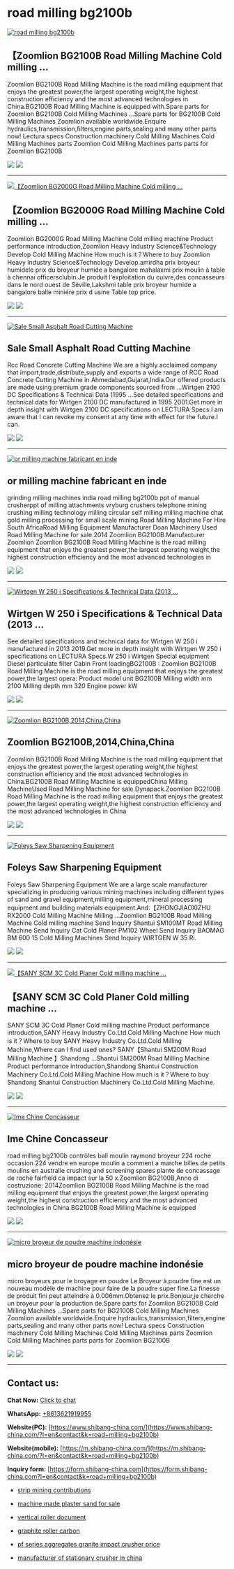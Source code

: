 # road milling bg2100b

<a href="https://swt.shibang-china.com/?l=en&img&k=road+milling+bg2100b" target="_blank">![road milling bg2100b](http://static.shibang-china.com/all-800x300/725.jpg)</a>

## 【Zoomlion BG2100B Road Milling Machine Cold milling …
Zoomlion BG2100B Road Milling Machine is the road milling equipment that enjoys the greatest power,the largest operating weight,the highest construction efficiency and the most advanced technologies in China.BG2100B Road Milling Machine is equipped with.Spare parts for Zoomlion BG2100B Cold Milling Machines …Spare parts for BG2100B Cold Milling Machines Zoomlion available worldwide.Enquire hydraulics,transmission,filters,engine parts,sealing and many other parts now! Lectura specs Construction machinery Cold Milling Machines Cold Milling Machines parts Zoomlion Cold Milling Machines parts parts for Zoomlion BG2100B


<a href="https://whatsapp.shibangsoft.com/WhatsApp.php" target="_blank" title="WhatsApp">![](http://static.shibang-china.com/icon/whatsapp.png)</a> <a href="https://swt.shibang-china.com/?l=en&icon&k=road+milling+bg2100b" target="_blank">![](http://static.shibang-china.com/icon/chat-en.png)</a>

---

<a href="https://swt.shibang-china.com/?l=en&img&k=road+milling+bg2100b" target="_blank">![【Zoomlion BG2000G Road Milling Machine Cold milling …](http://static.shibang-china.com/all-800x300/171.jpg)</a>

## 【Zoomlion BG2000G Road Milling Machine Cold milling …
Zoomlion BG2000G Road Milling Machine Cold milling machine Product performance introduction,Zoomlion Heavy Industry Science&amp;Technology Develop Cold Milling Machine How much is it？Where to buy Zoomlion Heavy Industry Science&amp;Technology Develop.amirdha prix broyeur humidele prix du broyeur humide a bangalore mahalaxmi prix moulin &#224; table &#224; chennai officersclubin.Je produit l'exploitation du cuivre,des concasseurs dans le nord ouest de S&#233;ville,Lakshmi table prix broyeur humide a bangalore balle mini&#233;re prix d usine Table top price.


<a href="https://whatsapp.shibangsoft.com/WhatsApp.php" target="_blank" title="WhatsApp">![](http://static.shibang-china.com/icon/whatsapp.png)</a> <a href="https://swt.shibang-china.com/?l=en&icon&k=road+milling+bg2100b" target="_blank">![](http://static.shibang-china.com/icon/chat-en.png)</a>

---

<a href="https://swt.shibang-china.com/?l=en&img&k=road+milling+bg2100b" target="_blank">![Sale Small Asphalt Road Cutting Machine](http://static.shibang-china.com/all-800x300/173.jpg)</a>

## Sale Small Asphalt Road Cutting Machine
Rcc Road Concrete Cutting Machine We are a highly acclaimed company that import,trade,distribute,supply and exports a wide range of RCC Road Concrete Cutting Machine in Ahmedabad,Gujarat,India.Our offered products are made using premium grade components sourced from …Wirtgen 2100 DC Specifications &amp; Technical Data (1995 …See detailed specifications and technical data for Wirtgen 2100 DC manufactured in 1995 2001.Get more in depth insight with Wirtgen 2100 DC specifications on LECTURA Specs.I am aware that I can revoke my consent at any time with effect for the future.I can.


<a href="https://whatsapp.shibangsoft.com/WhatsApp.php" target="_blank" title="WhatsApp">![](http://static.shibang-china.com/icon/whatsapp.png)</a> <a href="https://swt.shibang-china.com/?l=en&icon&k=road+milling+bg2100b" target="_blank">![](http://static.shibang-china.com/icon/chat-en.png)</a>

---

<a href="https://swt.shibang-china.com/?l=en&img&k=road+milling+bg2100b" target="_blank">![or milling machine fabricant en inde](http://static.shibang-china.com/all-800x300/1238.jpg)</a>

## or milling machine fabricant en inde
grinding milling machines india road milling bg2100b ppt of manual crusherppt of milling attachments vryburg crushers telephone mining crushing milling technology milling circular self milling milling machine chat gold milling processing for small scale mining.Road Milling Machine For Hire South AfricaRoad Milling Equipment Manufacturer Doan Machinery Used Road Milling Machine for sale.2014 Zoomlion BG2100B.Manufacturer Zoomlion Zoomlion BG2100B Road Milling Machine is the road milling equipment that enjoys the greatest power,the largest operating weight,the highest construction efficiency and the most advanced technologies in


<a href="https://whatsapp.shibangsoft.com/WhatsApp.php" target="_blank" title="WhatsApp">![](http://static.shibang-china.com/icon/whatsapp.png)</a> <a href="https://swt.shibang-china.com/?l=en&icon&k=road+milling+bg2100b" target="_blank">![](http://static.shibang-china.com/icon/chat-en.png)</a>

---

<a href="https://swt.shibang-china.com/?l=en&img&k=road+milling+bg2100b" target="_blank">![Wirtgen W 250 i Specifications &amp; Technical Data (2013 …](http://static.shibang-china.com/all-800x300/1069.jpg)</a>

## Wirtgen W 250 i Specifications &amp; Technical Data (2013 …
See detailed specifications and technical data for Wirtgen W 250 i manufactured in 2013 2019.Get more in depth insight with Wirtgen W 250 i specifications on LECTURA Specs.W 250 i Wirtgen Special equipment Diesel particulate filter Cabin Front loadingBG2100B : Zoomlion BG2100B Road Milling Machine is the road milling equipment that enjoys the greatest power,the largest opera: Product model unit BG2100B Milling width mm 2100 Milling depth mm 320 Engine power kW


<a href="https://whatsapp.shibangsoft.com/WhatsApp.php" target="_blank" title="WhatsApp">![](http://static.shibang-china.com/icon/whatsapp.png)</a> <a href="https://swt.shibang-china.com/?l=en&icon&k=road+milling+bg2100b" target="_blank">![](http://static.shibang-china.com/icon/chat-en.png)</a>

---

<a href="https://swt.shibang-china.com/?l=en&img&k=road+milling+bg2100b" target="_blank">![Zoomlion BG2100B,2014,China,China](http://static.shibang-china.com/all-800x300/754.jpg)</a>

## Zoomlion BG2100B,2014,China,China
Zoomlion BG2100B Road Milling Machine is the road milling equipment that enjoys the greatest power,the largest operating weight,the highest construction efficiency and the most advanced technologies in China.BG2100B Road Milling Machine is equippedChina Milling MachineUsed Road Milling Machine for sale.Dynapack.Zoomlion BG2100B Road Milling Machine is the road milling equipment that enjoys the greatest power,the largest operating weight,the highest construction efficiency and the most advanced technologies in China


<a href="https://whatsapp.shibangsoft.com/WhatsApp.php" target="_blank" title="WhatsApp">![](http://static.shibang-china.com/icon/whatsapp.png)</a> <a href="https://swt.shibang-china.com/?l=en&icon&k=road+milling+bg2100b" target="_blank">![](http://static.shibang-china.com/icon/chat-en.png)</a>

---

<a href="https://swt.shibang-china.com/?l=en&img&k=road+milling+bg2100b" target="_blank">![Foleys Saw Sharpening Equipment](http://static.shibang-china.com/all-800x300/519.jpg)</a>

## Foleys Saw Sharpening Equipment
Foleys Saw Sharpening Equipment We are a large scale manufacturer specializing in producing various mining machines including different types of sand and gravel equipment,milling equipment,mineral processing equipment and building materials equipment.And.【ZHONGJIAOXIZHU RX2000 Cold Milling Machine Milling …Zoomlion BG2100B Road Milling Machine Cold milling machine Send Inquiry Shantui SM100MT Road Milling Machine Send Inquiry Cat Cold Planer PM102 Wheel Send Inquiry BAOMAG BM 600 15 Cold Milling Machines Send Inquiry WIRTGEN W 35 Ri.


<a href="https://whatsapp.shibangsoft.com/WhatsApp.php" target="_blank" title="WhatsApp">![](http://static.shibang-china.com/icon/whatsapp.png)</a> <a href="https://swt.shibang-china.com/?l=en&icon&k=road+milling+bg2100b" target="_blank">![](http://static.shibang-china.com/icon/chat-en.png)</a>

---

<a href="https://swt.shibang-china.com/?l=en&img&k=road+milling+bg2100b" target="_blank">![【SANY SCM 3C Cold Planer Cold milling machine …](http://static.shibang-china.com/all-800x300/942.jpg)</a>

## 【SANY SCM 3C Cold Planer Cold milling machine …
SANY SCM 3C Cold Planer Cold milling machine Product performance introduction,SANY Heavy Industry Co.Ltd.Cold Milling Machine How much is it？Where to buy SANY Heavy Industry Co.Ltd.Cold Milling Machine,Where can I find used ones? SANY【Shantui SM200M Road Milling Machine 】Shandong …Shantui SM200M Road Milling Machine Product performance introduction,Shandong Shantui Construction Machinery Co.Ltd.Cold Milling Machine How much is it？Where to buy Shandong Shantui Construction Machinery Co.Ltd.Cold Milling Machine.


<a href="https://whatsapp.shibangsoft.com/WhatsApp.php" target="_blank" title="WhatsApp">![](http://static.shibang-china.com/icon/whatsapp.png)</a> <a href="https://swt.shibang-china.com/?l=en&icon&k=road+milling+bg2100b" target="_blank">![](http://static.shibang-china.com/icon/chat-en.png)</a>

---

<a href="https://swt.shibang-china.com/?l=en&img&k=road+milling+bg2100b" target="_blank">![Ime Chine Concasseur](http://static.shibang-china.com/all-800x300/846.jpg)</a>

## Ime Chine Concasseur
road milling bg2100b contr&#244;les ball moulin raymond broyeur 224 roche occasion 224 vendre en europe moulin a comment a marche billes de petits moulins en australie crushing and screening spares plante de concassage de roche fairfield ca impact sur la 50 x.Zoomlion BG2100B,Anno di costruzione: 2014Zoomlion BG2100B Road Milling Machine is the road milling equipment that enjoys the greatest power,the largest operating weight,the highest construction efficiency and the most advanced technologies in China.BG2100B Road Milling Machine is equipped


<a href="https://whatsapp.shibangsoft.com/WhatsApp.php" target="_blank" title="WhatsApp">![](http://static.shibang-china.com/icon/whatsapp.png)</a> <a href="https://swt.shibang-china.com/?l=en&icon&k=road+milling+bg2100b" target="_blank">![](http://static.shibang-china.com/icon/chat-en.png)</a>

---

<a href="https://swt.shibang-china.com/?l=en&img&k=road+milling+bg2100b" target="_blank">![micro broyeur de poudre machine indon&#233;sie](http://static.shibang-china.com/all-800x300/208.jpg)</a>

## micro broyeur de poudre machine indon&#233;sie
micro broyeurs pour le broyage en poudre Le Broyeur &#224; poudre fine est un nouveau mod&#232;le de machine pour faire de la poudre super fine.La finesse de produit fini peut atteindre &#224; 0.006mm.Obtenez le prix.Bonjour,je cherche un broyeur pour la production de.Spare parts for Zoomlion BG2100B Cold Milling Machines …Spare parts for BG2100B Cold Milling Machines Zoomlion available worldwide.Enquire hydraulics,transmission,filters,engine parts,sealing and many other parts now! Lectura specs Construction machinery Cold Milling Machines Cold Milling Machines parts Zoomlion Cold Milling Machines parts parts for Zoomlion BG2100B


<a href="https://whatsapp.shibangsoft.com/WhatsApp.php" target="_blank" title="WhatsApp">![](http://static.shibang-china.com/icon/whatsapp.png)</a> <a href="https://swt.shibang-china.com/?l=en&icon&k=road+milling+bg2100b" target="_blank">![](http://static.shibang-china.com/icon/chat-en.png)</a>

---
## Contact us:

**Chat Now:** [Click to chat](https://swt.shibang-china.com?l=en&contact&k=road+milling+bg2100b)

**WhatsApp:**  [+8613621919955](https://whatsapp.shibangsoft.com/WhatsApp.php)

**Website(PC):** [https://www.shibang-china.com/](https://www.shibang-china.com/?l=en&contact&k=road+milling+bg2100b)

**Website(mobile):** [https://m.shibang-china.com/](https://m.shibang-china.com/?l=en&contact&k=road+milling+bg2100b)

**Inquiry form:** [https://form.shibang-china.com](https://form.shibang-china.com?l=en&contact&k=road+milling+bg2100b)

* [strip mining contributions](../140/strip%20mining%20contributions.md)

* [machine made plaster sand for sale](../126/machine%20made%20plaster%20sand%20for%20sale.md)

* [vertical roller document](../134/vertical%20roller%20document.md)

* [graphite roller carbon](../130/graphite%20roller%20carbon.md)

* [pf series aggregates granite impact crusher price](../135/pf%20series%20aggregates%20granite%20impact%20crusher%20price.md)

* [manufacturer of stationary crusher in china](../133/manufacturer%20of%20stationary%20crusher%20in%20china.md)